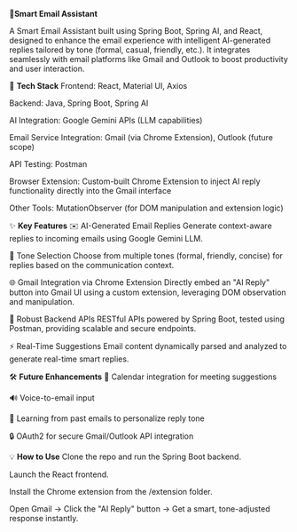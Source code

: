 🚀**Smart Email Assistant**


A Smart Email Assistant built using Spring Boot, Spring AI, and React,
designed to enhance the email experience with intelligent AI-generated replies tailored by tone (formal, casual, friendly, etc.). 
It integrates seamlessly with email platforms like Gmail and Outlook to boost productivity and user interaction.

🔧 **Tech Stack**
Frontend: React, Material UI, Axios

Backend: Java, Spring Boot, Spring AI

AI Integration: Google Gemini APIs (LLM capabilities)

Email Service Integration: Gmail (via Chrome Extension), Outlook (future scope)

API Testing: Postman

Browser Extension: Custom-built Chrome Extension to inject AI reply functionality directly into the Gmail interface

Other Tools: MutationObserver (for DOM manipulation and extension logic)

✨ **Key Features**
✉️ AI-Generated Email Replies
Generate context-aware replies to incoming emails using Google Gemini LLM.

🎯 Tone Selection
Choose from multiple tones (formal, friendly, concise) for replies based on the communication context.

🌐 Gmail Integration via Chrome Extension
Directly embed an "AI Reply" button into Gmail UI using a custom extension, leveraging DOM observation and manipulation.

🧪 Robust Backend APIs
RESTful APIs powered by Spring Boot, tested using Postman, providing scalable and secure endpoints.

⚡ Real-Time Suggestions
Email content dynamically parsed and analyzed to generate real-time smart replies.



🛠️ **Future Enhancements**
📆 Calendar integration for meeting suggestions

🔊 Voice-to-email input

🧠 Learning from past emails to personalize reply tone

🔒 OAuth2 for secure Gmail/Outlook API integration


💡 **How to Use**
Clone the repo and run the Spring Boot backend.

Launch the React frontend.

Install the Chrome extension from the /extension folder.

Open Gmail → Click the "AI Reply" button → Get a smart, tone-adjusted response instantly.
